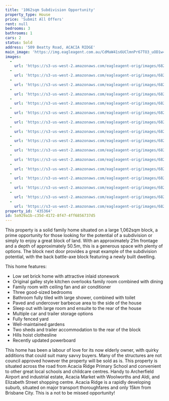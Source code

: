 ```yaml
---
title: '1062sqm Subdivision Opportunity'
property_type: House
price: 'Submit All Offers'
rent: null
bedrooms: 3
bathrooms: 1
cars: 2
status: Sold
address: '509 Beatty Road, ACACIA RIDGE'
main_image: 'https://img.eagleagent.com.au/CdMaW41s6UClmnPr67TO3_uOD1w=/1280x854/smart/https://s3-us-west-2.amazonaws.com/eagleagent-orig/images/6823676/123044090-image-M.jpg'
images:
  -
    url: 'https://s3-us-west-2.amazonaws.com/eagleagent-orig/images/6823691/123044090-image-P.jpg'
  -
    url: 'https://s3-us-west-2.amazonaws.com/eagleagent-orig/images/6823690/123044090-image-O.jpg'
  -
    url: 'https://s3-us-west-2.amazonaws.com/eagleagent-orig/images/6823689/123044090-image-N.jpg'
  -
    url: 'https://s3-us-west-2.amazonaws.com/eagleagent-orig/images/6823688/123044090-image-L.jpg'
  -
    url: 'https://s3-us-west-2.amazonaws.com/eagleagent-orig/images/6823687/123044090-image-K.jpg'
  -
    url: 'https://s3-us-west-2.amazonaws.com/eagleagent-orig/images/6823686/123044090-image-J.jpg'
  -
    url: 'https://s3-us-west-2.amazonaws.com/eagleagent-orig/images/6823685/123044090-image-I.jpg'
  -
    url: 'https://s3-us-west-2.amazonaws.com/eagleagent-orig/images/6823684/123044090-image-H.jpg'
  -
    url: 'https://s3-us-west-2.amazonaws.com/eagleagent-orig/images/6823683/123044090-image-G.jpg'
  -
    url: 'https://s3-us-west-2.amazonaws.com/eagleagent-orig/images/6823682/123044090-image-F.jpg'
  -
    url: 'https://s3-us-west-2.amazonaws.com/eagleagent-orig/images/6823681/123044090-image-E.jpg'
  -
    url: 'https://s3-us-west-2.amazonaws.com/eagleagent-orig/images/6823680/123044090-image-D.jpg'
  -
    url: 'https://s3-us-west-2.amazonaws.com/eagleagent-orig/images/6823679/123044090-image-C.jpg'
  -
    url: 'https://s3-us-west-2.amazonaws.com/eagleagent-orig/images/6823678/123044090-image-B.jpg'
  -
    url: 'https://s3-us-west-2.amazonaws.com/eagleagent-orig/images/6823677/123044090-image-A.jpg'
  -
    url: 'https://s3-us-west-2.amazonaws.com/eagleagent-orig/images/6823676/123044090-image-M.jpg'
property_id: '435364'
id: 5a929a1b-c35d-4172-8f47-4ff6856737d5
---
```

This property is a solid family home situated on a large 1,062sqm block, a prime opportunity for those looking for the potential of a subdivision or simply to enjoy a great block of land. With an approximately 21m frontage and a depth of approximately 50.5m, this is a generous space with plenty of options. The block next door provides a great example of the subdivision potential, with the back battle-axe block featuring a newly built dwelling.

This home features:

*  Low set brick home with attractive inlaid stonework
*  Original galley style kitchen overlooks family room combined with dining
*  Family room with ceiling fan and air conditioner
*  Three good-sized bedrooms
*  Bathroom fully tiled with large shower, combined with toilet
*  Paved and undercover barbecue area to the side of the house
*  Sleep out with large room and ensuite to the rear of the house
*  Multiple car and trailer storage options
*  Fully fenced yard
*  Well-maintained gardens
*  Two sheds and trailer accommodation to the rear of the block
*  Hills hoist clothesline
*  Recently updated powerboard

This home has been a labour of love for its now elderly owner, with quirky additions that could suit many savvy buyers. Many of the structures are not council approved however the property will be sold as is. This property is situated across the road from Acacia Ridge Primary School and convenient to other great local schools and childcare centres. Handy to Archerfield Airport and industrial estate, Acacia Market with Woolworths and Aldi, and Elizabeth Street shopping centre. Acacia Ridge is a rapidly developing suburb, situated on major transport thoroughfares and only 15km from Brisbane City. This is a not to be missed opportunity!